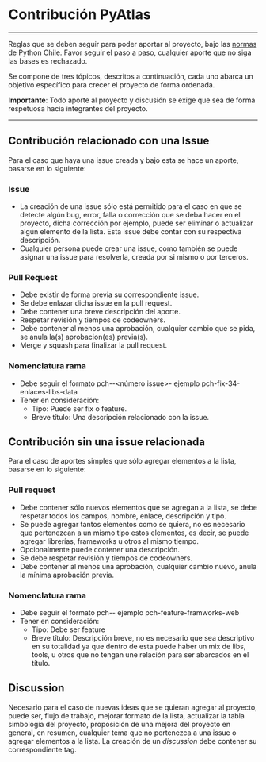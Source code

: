 # Contribución PyAtlas

---

Reglas que se deben seguir para poder aportar al proyecto, bajo las [normas](https://github.com/python-chile/docs/blob/master/normativa-trabajo-github.md)  de Python Chile. Favor seguir el paso a paso, cualquier aporte que no siga las bases es rechazado.

Se compone de tres tópicos, descritos a continuación, cada uno abarca un objetivo específico para crecer el proyecto de forma ordenada.

**Importante**: Todo aporte al proyecto y discusión se exige que sea de forma respetuosa hacia integrantes del proyecto.

---

## Contribución relacionado con una Issue
Para el caso que haya una issue creada y bajo esta se hace un aporte, basarse en lo siguiente:

### Issue
- La creación de una issue sólo está permitido para el caso en que se detecte algún bug, error, falla o corrección que se deba hacer en el proyecto, dicha corrección por ejemplo, puede ser eliminar o actualizar algún elemento de la lista. Esta issue debe contar con su respectiva descripción.
- Cualquier persona puede crear una issue, como también se puede asignar una issue para resolverla, creada por si mismo o por terceros.

### Pull Request
- Debe existir de forma previa su correspondiente issue.
- Se debe enlazar dicha issue en la pull request.
- Debe contener una breve descripción del aporte.
- Respetar revisión y tiempos de codeowners.
- Debe contener al menos una aprobación, cualquier cambio que se pida, se anula la(s) aprobacion(es) previa(s).
- Merge y squash para finalizar la pull request.

### Nomenclatura rama
- Debe seguir el formato pch-<tipo>-<número issue>-<breve titulo> ejemplo pch-fix-34-enlaces-libs-data
- Tener en consideración:
  - Tipo: Puede ser fix o feature.
  - Breve título: Una descripción relacionado con la issue.

## Contribución sin una issue relacionada
Para el caso de aportes simples que sólo agregar elementos a la lista, basarse en lo siguiente:

### Pull request
- Debe contener sólo nuevos elementos que se agregan a la lista, se debe respetar todos los campos, nombre, enlace, descripción y tipo. 
- Se puede agregar tantos elementos como se quiera, no es necesario que pertenezcan a un mismo tipo estos elementos, es decir, se puede agregar librerías, frameworks u otros al mismo tiempo.
- Opcionalmente puede contener una descripción.
- Se debe respetar revisión y tiempos de codeowners.
- Debe contener al menos una aprobación, cualquier cambio nuevo, anula la mínima aprobación previa.

### Nomenclatura rama
- Debe seguir el formato pch-<tipo>-<breve titulo> ejemplo pch-feature-framworks-web
- Tener en consideración:
  - Tipo: Debe ser feature
  - Breve título: Descripción breve, no es necesario que sea descriptivo en su totalidad ya que dentro de esta puede haber un mix de libs, tools, u otros que no tengan une relación para ser abarcados en el título.

## Discussion
Necesario para el caso de nuevas ideas que se quieran agregar al proyecto, puede ser, flujo de trabajo, mejorar formato de la lista, actualizar la tabla simbología del proyecto, proposición de una mejora del proyecto en general, 
en resumen, cualquier tema que no pertenezca a una issue o agregar elementos a la lista.
La creación de un _discussion_ debe contener su correspondiente tag.